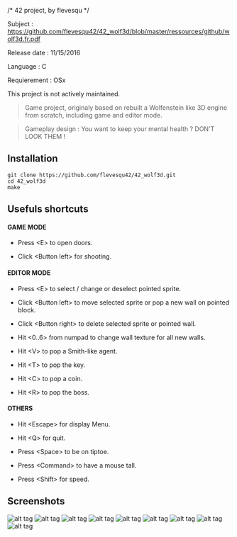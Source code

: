 /* 42 project, by flevesqu */

Subject : https://github.com/flevesqu42/42_wolf3d/blob/master/ressources/github/wolf3d.fr.pdf

Release date : 11/15/2016

Language : C

Requierement : OSx

This project is not actively maintained.

>	Game project, originaly based on rebuilt a Wolfenstein like 3D engine from scratch, including game and editor mode.

> Gameplay design : You want to keep your mental health ? DON'T LOOK THEM !

## Installation ##

```shell
git clone https://github.com/flevesqu42/42_wolf3d.git
cd 42_wolf3d
make
```

## Usefuls shortcuts ##

#### GAME MODE ####

* Press \<E\> to open doors.

* Click \<Button left\> for shooting.

#### EDITOR MODE ####

* Press \<E\> to select / change or deselect pointed sprite.

* Click \<Button left\> to move selected sprite or pop a new wall on pointed block.

* Click \<Button right\> to delete selected sprite or pointed wall.

* Hit \<0..6\> from numpad to change wall texture for all new walls.

* Hit \<V\> to pop a Smith-like agent.

* Hit \<T\> to pop the key.

* Hit \<C\> to pop a coin.

* Hit \<R\> to pop the boss.

#### OTHERS ####

* Hit \<Escape\> for display Menu.

* Hit \<Q\> for quit.

* Press \<Space\> to be on tiptoe.

* Press \<Command\> to have a mouse tall.

* Press \<Shift\> for speed.

## Screenshots ##


![alt tag](https://github.com/flevesqu42/42_wolf3d/blob/master/ressources/github/Screen%20Shot%202016-12-07%20at%2012.48.40%20AM.png?raw=true)
![alt tag](https://github.com/flevesqu42/42_wolf3d/blob/master/ressources/github/Screen%20Shot%202016-12-07%20at%2012.57.53%20AM.png?raw=true)
![alt tag](https://github.com/flevesqu42/42_wolf3d/blob/master/ressources/github/Screen%20Shot%202016-12-07%20at%2012.56.21%20AM.png?raw=true)
![alt tag](https://github.com/flevesqu42/42_wolf3d/blob/master/ressources/github/Screen%20Shot%202016-12-07%20at%2012.57.17%20AM.png?raw=true)
![alt tag](https://github.com/flevesqu42/42_wolf3d/blob/master/ressources/github/Screen%20Shot%202016-12-07%20at%2012.47.32%20AM.png?raw=true)
![alt tag](https://github.com/flevesqu42/42_wolf3d/blob/master/ressources/github/Screen%20Shot%202016-12-07%20at%201.01.14%20AM.png?raw=true)
![alt tag](https://github.com/flevesqu42/42_wolf3d/blob/master/ressources/github/Screen%20Shot%202016-12-07%20at%2012.56.42%20AM.png?raw=true)
![alt tag](https://github.com/flevesqu42/42_wolf3d/blob/master/ressources/github/Screen%20Shot%202016-12-07%20at%209.47.01%20AM.png?raw=true)
![alt tag](https://github.com/flevesqu42/42_wolf3d/blob/master/ressources/github/Screen%20Shot%202016-12-07%20at%201.35.45%20AM.png?raw=true)
